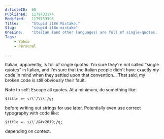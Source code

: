 ```yaml
---
ArticleID:  68
Published:  1179733174
Modified:   1179733395
Title:      "Stupid i18n Mistake."
Slug:       "stupid-i18n-mistake"
OneLine:    "Italian (and other languages) are full of single-quotes.  Maybe I should escape them..."
Tags:       
    - Yahoo
    - Personal

...
```

Italian, apparently, is full of single quotes.  I'm sure they're not called "single quotes" in Italian, and I'm sure that the Italian people didn't have exactly _my_ code in mind when they settled upon that convention...  That said, my broken code is still obviously their fault.

Note to self:  Escape all quotes.  At a minimum, do something like:

    $title =~ s/\'/\\\'/g;

before writing out strings for use later.  Potentially even use correct typography with code like:

    $title =~ s/\'/&#x2019;/g;

depending on context.